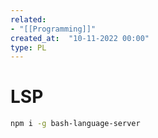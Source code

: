 ```yaml
---
related:
- "[[Programming]]"
created_at:  "10-11-2022 00:00"
type: PL
---
```

# LSP
```bash
npm i -g bash-language-server
```
